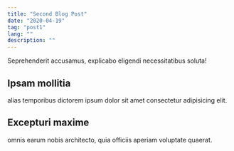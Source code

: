 ```yaml
---
title: "Second Blog Post"
date: "2020-04-19"
tag: "post1"
lang: ""
description: ""
---
```

Seprehenderit accusamus, explicabo eligendi necessitatibus soluta! 

## Ipsam mollitia

alias temporibus dictorem ipsum dolor sit amet consectetur adipisicing elit. 

## Excepturi maxime 

omnis earum nobis architecto, quia officiis aperiam voluptate quaerat.
